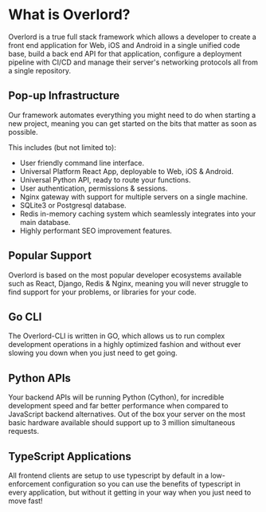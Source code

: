 # What is Overlord?

Overlord is a true full stack framework which allows a developer to create a front end application for Web, iOS and
Android in a single unified code base, build a back end API for that application, configure a deployment pipeline with
CI/CD and manage their server's networking protocols all from a single repository.

## Pop-up Infrastructure

Our framework automates everything you might need to do when starting a new project, meaning you can get started on the
bits that matter as soon as possible.

This includes (but not limited to):

- User friendly command line interface.
- Universal Platform React App, deployable to Web, iOS & Android.
- Universal Python API, ready to route your functions.
- User authentication, permissions & sessions.
- Nginx gateway with support for multiple servers on a single machine.
- SQLite3 or Postgresql database.
- Redis in-memory caching system which seamlessly integrates into your main database.
- Highly performant SEO improvement features.

## Popular Support

Overlord is based on the most popular developer ecosystems available such as React, Django, Redis & Nginx, meaning you
will never struggle to find support for your problems, or libraries for your code.

## Go CLI

The Overlord-CLI is written in GO, which allows us to run complex development operations in a highly optimized fashion
and without ever slowing you down when you just need to get going.

## Python APIs

Your backend APIs will be running Python (Cython), for incredible development speed and far better performance when
compared to JavaScript backend alternatives. Out of the box your server on the most basic hardware available should
support up to 3 million simultaneous requests.

## TypeScript Applications

All frontend clients are setup to use typescript by default in a low-enforcement configuration so you can use the
benefits of typescript in every application, but without it getting in your way when you just need to move fast!
